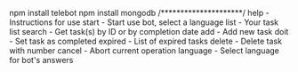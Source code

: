 npm install telebot
npm install mongodb
/*********************/
help - Instructions for use
start - Start use bot, select a language
list - Your task list
search - Get task(s) by ID or by completion date
add - Add new task
doit - Set task as completed
expired - List of expired tasks
delete - Delete task with number
cancel - Abort current operation
language - Select language for bot's answers